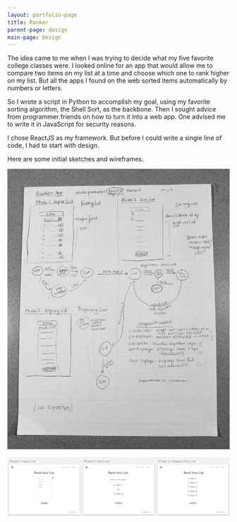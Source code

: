 ```yaml
---
layout: portfolio-page
title: Ranker
parent-page: design
main-page: Design
---
```


The idea came to me when I was trying to decide what my five favorite college classes were. I looked online for an app that would allow me to compare two items on my list at a time and choose which one to rank higher on my list. But all the apps I found on the web sorted items automatically by numbers or letters.

So I wrote a script in Python to accomplish my goal, using my favorite sorting algorithm, the Shell Sort, as the backbone. Then I sought advice from programmer friends on how to turn it into a web app. One advised me to write it in JavaScript for security reasons.

I chose ReactJS as my framework. But before I could write a single line of code, I had to start with design.

Here are some initial sketches and wireframes.

![Sketch](/css/images/rankersketch.jpg)

![Wireframe](/css/images/rankerwireframe.png)